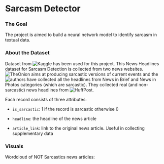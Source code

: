 # Sarcasm Detector

### The Goal

The project is aimed to build a neural network model to identify sarcasm in textual data.

### About the Dataset

Dataset from ![Kaggle](https://www.kaggle.com/rmisra/news-headlines-dataset-for-sarcasm-detection) has been used for this project.
This News Headlines dataset for Sarcasm Detection is collected from two news websites. ![*TheOnion*](https://www.theonion.com/) aims at producing sarcastic versions of current events and the ![authors](https://rishabhmisra.github.io/publications/) have collected all the headlines from News in Brief and News in Photos categories (which are sarcastic). They collected real (and non-sarcastic) news headlines from ![*HuffPost*](https://www.huffpost.com/).

Each record consists of three attributes:

* `is_sarcastic`: 1 if the record is sarcastic otherwise 0

* `headline`: the headline of the news article

* `article_link`: link to the original news article. Useful in collecting supplementary data

### Visuals

Wordcloud of NOT Sarcastics news articles:

![]()

